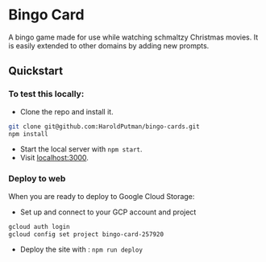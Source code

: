# Bingo Card

A bingo game made for use while watching schmaltzy Christmas movies.
It is easily extended to other domains by adding new prompts.

## Quickstart

### To test this locally:

* Clone the repo and install it.

```sh
git clone git@github.com:HaroldPutman/bingo-cards.git
npm install
```

* Start the local server with `npm start`.
* Visit [localhost:3000](http://localhost:3000).

### Deploy to web

When you are ready to deploy to Google Cloud Storage:

* Set up and connect to your GCP account and project

```sh
gcloud auth login
gcloud config set project bingo-card-257920
```

* Deploy the site with : `npm run deploy`



